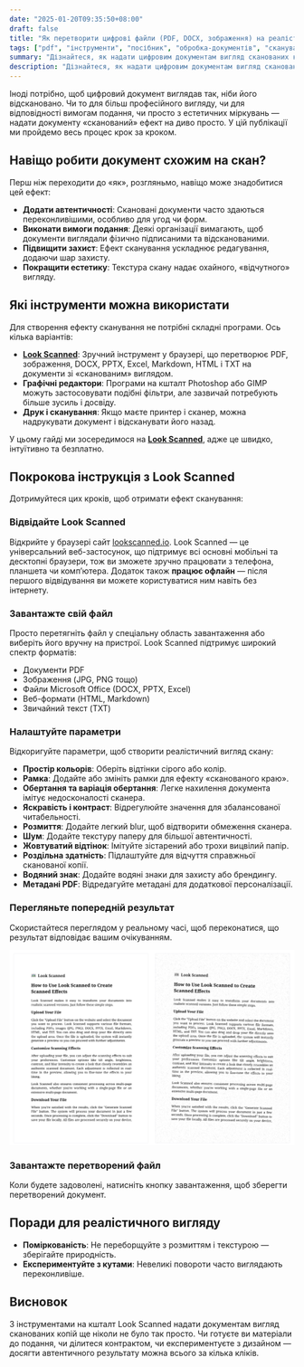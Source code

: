 ```yaml
---
date: "2025-01-20T09:35:50+08:00"
draft: false
title: "Як перетворити цифрові файли (PDF, DOCX, зображення) на реалістичні «скановані» копії"
tags: ["pdf", "інструменти", "посібник", "обробка-документів", "сканування", "як-зробити"]
summary: "Дізнайтеся, як надати цифровим документам вигляд сканованих копій за допомогою Look Scanned — безплатного інструмента у браузері. У цьому гайді: покрокові інструкції, параметри налаштування та поради для досягнення автентичного вигляду."
description: "Дізнайтеся, як надати цифровим документам вигляд сканованих копій за допомогою Look Scanned — безплатного інструмента у браузері. У цьому гайді: покрокові інструкції, параметри налаштування та поради для досягнення автентичного вигляду."
---
```


Іноді потрібно, щоб цифровий документ виглядав так, ніби його відскановано. Чи то для більш професійного вигляду, чи для відповідності вимогам подання, чи просто з естетичних міркувань — надати документу «сканований» ефект на диво просто. У цій публікації ми пройдемо весь процес крок за кроком.

## Навіщо робити документ схожим на скан?

Перш ніж переходити до «як», розгляньмо, навіщо може знадобитися цей ефект:

- **Додати автентичності**: Скановані документи часто здаються переконливішими, особливо для угод чи форм.
- **Виконати вимоги подання**: Деякі організації вимагають, щоб документи виглядали фізично підписаними та відсканованими.
- **Підвищити захист**: Ефект сканування ускладнює редагування, додаючи шар захисту.
- **Покращити естетику**: Текстура скану надає охайного, «відчутного» вигляду.

## Які інструменти можна використати

Для створення ефекту сканування не потрібні складні програми. Ось кілька варіантів:

- **[Look Scanned](https://lookscanned.io)**: Зручний інструмент у браузері, що перетворює PDF, зображення, DOCX, PPTX, Excel, Markdown, HTML і TXT на документи зі «сканованим» виглядом.
- **Графічні редактори**: Програми на кшталт Photoshop або GIMP можуть застосовувати подібні фільтри, але зазвичай потребують більше зусиль і досвіду.
- **Друк і сканування**: Якщо маєте принтер і сканер, можна надрукувати документ і відсканувати його назад.

У цьому гайді ми зосередимося на **[Look Scanned](https://lookscanned.io)**, адже це швидко, інтуїтивно та безплатно.

## Покрокова інструкція з Look Scanned

Дотримуйтеся цих кроків, щоб отримати ефект сканування:

### Відвідайте Look Scanned

Відкрийте у браузері сайт [lookscanned.io](https://lookscanned.io/scan). Look Scanned — це універсальний веб-застосунок, що підтримує всі основні мобільні та десктопні браузери, тож ви зможете зручно працювати з телефона, планшета чи комп’ютера. Додаток також **працює офлайн** — після першого відвідування ви можете користуватися ним навіть без інтернету.

### Завантажте свій файл

Просто перетягніть файл у спеціальну область завантаження або виберіть його вручну на пристрої. Look Scanned підтримує широкий спектр форматів:

- Документи PDF
- Зображення (JPG, PNG тощо)
- Файли Microsoft Office (DOCX, PPTX, Excel)
- Веб-формати (HTML, Markdown)
- Звичайний текст (TXT)

### Налаштуйте параметри

Відкоригуйте параметри, щоб створити реалістичний вигляд скану:

- **Простір кольорів**: Оберіть відтінки сірого або колір.
- **Рамка**: Додайте або змініть рамки для ефекту «сканованого краю».
- **Обертання та варіація обертання**: Легке нахилення документа імітує недосконалості сканера.
- **Яскравість і контраст**: Відрегулюйте значення для збалансованої читабельності.
- **Розмиття**: Додайте легкий blur, щоб відтворити обмеження сканера.
- **Шум**: Додайте текстуру паперу для більшої автентичності.
- **Жовтуватий відтінок**: Імітуйте зістарений або трохи вицвілий папір.
- **Роздільна здатність**: Підлаштуйте для відчуття справжньої сканованої копії.
- **Водяний знак**: Додайте водяні знаки для захисту або брендингу.
- **Метадані PDF**: Відредагуйте метадані для додаткової персоналізації.

### Перегляньте попередній результат

Скористайтеся переглядом у реальному часі, щоб переконатися, що результат відповідає вашим очікуванням.

![Попередній перегляд Look Scanned у реальному часі](./look-scanned-preview.webp)

### Завантажте перетворений файл

Коли будете задоволені, натисніть кнопку завантаження, щоб зберегти перетворений документ.

## Поради для реалістичного вигляду

- **Поміркованість**: Не переборщуйте з розмиттям і текстурою — зберігайте природність.
- **Експериментуйте з кутами**: Невеликі повороти часто виглядають переконливіше.

## Висновок

З інструментами на кшталт Look Scanned надати документам вигляд сканованих копій ще ніколи не було так просто. Чи готуєте ви матеріали до подання, чи ділитеся контрактом, чи експериментуєте з дизайном — досягти автентичного результату можна всього за кілька кліків.
